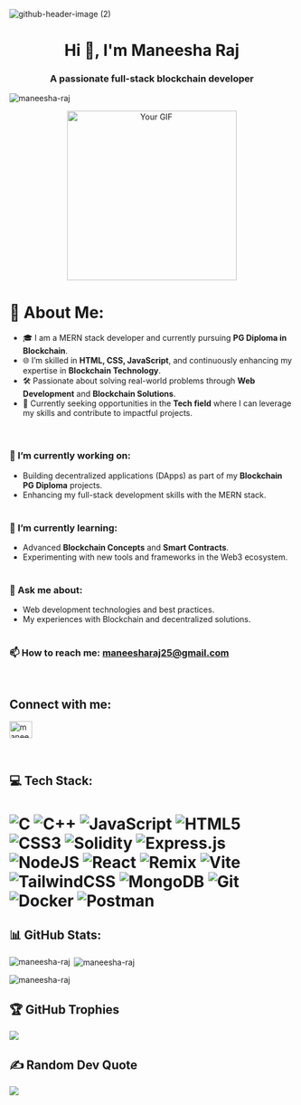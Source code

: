 ![github-header-image (2)](https://github.com/user-attachments/assets/88f93b43-f6c8-4ccb-910f-0fe32ca09427)



<h1 align="center">Hi 👋, I'm Maneesha Raj</h1>

<h3 align="center">A passionate full-stack blockchain developer</h3>

<p align="left"> <img src="https://komarev.com/ghpvc/?username=maneesha-raj&label=Profile%20views&color=0e75b6&style=flat" alt="maneesha-raj" /> </p>

 <p align="center">
  <img src="https://github.com/user-attachments/assets/b7124b5b-41f6-464d-8883-b17a0db6ba02" alt="Your GIF" width="300" />
</p>

# 💫 About Me:
- 🎓 I am a MERN stack developer and currently pursuing  **PG Diploma in Blockchain**.<br>
- 🌐 I’m skilled in **HTML, CSS, JavaScript**, and continuously enhancing my expertise in **Blockchain Technology**.<br>
- 🛠️ Passionate about solving real-world problems through **Web Development** and **Blockchain Solutions**.<br>
- 🚀 Currently seeking opportunities in the **Tech field** where I can leverage my skills and contribute to impactful projects.<br><br>  <br>
### 🔭 I’m currently working on:<br>
- Building decentralized applications (DApps) as part of my **Blockchain PG Diploma** projects.<br>
- Enhancing my full-stack development skills with the MERN stack.<br><br>
### 🌱 I’m currently learning:<br>
- Advanced **Blockchain Concepts** and **Smart Contracts**.<br>
- Experimenting with new tools and frameworks in the Web3 ecosystem.<br><br>
### 💬 Ask me about:<br>
- Web development technologies and best practices.<br>
- My experiences with Blockchain and decentralized solutions.<br><br>

 ### 📫 How to reach me: **maneesharaj25@gmail.com**
 <br>
<h2 align="left">Connect with me:</h3> 
<p align="left">
<a href="https://linkedin.com/in/maneesha raj" target="blank"><img align="center" src="https://raw.githubusercontent.com/rahuldkjain/github-profile-readme-generator/master/src/images/icons/Social/linked-in-alt.svg" alt="maneesha raj" height="30" width="40" /></a>
</p><br>

## 💻 Tech Stack:
# ![C](https://img.shields.io/badge/c-%2300599C.svg?style=for-the-badge&logo=c&logoColor=white) ![C++](https://img.shields.io/badge/c++-%2300599C.svg?style=for-the-badge&logo=c%2B%2B&logoColor=white) ![JavaScript](https://img.shields.io/badge/javascript-%23323330.svg?style=for-the-badge&logo=javascript&logoColor=%23F7DF1E) ![HTML5](https://img.shields.io/badge/html5-%23E34F26.svg?style=for-the-badge&logo=html5&logoColor=white) ![CSS3](https://img.shields.io/badge/css3-%231572B6.svg?style=for-the-badge&logo=css3&logoColor=white) ![Solidity](https://img.shields.io/badge/Solidity-%23363636.svg?style=for-the-badge&logo=solidity&logoColor=white) ![Express.js](https://img.shields.io/badge/express.js-%23404d59.svg?style=for-the-badge&logo=express&logoColor=%2361DAFB) ![NodeJS](https://img.shields.io/badge/node.js-6DA55F?style=for-the-badge&logo=node.js&logoColor=white) ![React](https://img.shields.io/badge/react-%2320232a.svg?style=for-the-badge&logo=react&logoColor=%2361DAFB) ![Remix](https://img.shields.io/badge/remix-%23000.svg?style=for-the-badge&logo=remix&logoColor=white) ![Vite](https://img.shields.io/badge/vite-%23646CFF.svg?style=for-the-badge&logo=vite&logoColor=white) ![TailwindCSS](https://img.shields.io/badge/tailwindcss-%2338B2AC.svg?style=for-the-badge&logo=tailwind-css&logoColor=white) ![MongoDB](https://img.shields.io/badge/MongoDB-%234ea94b.svg?style=for-the-badge&logo=mongodb&logoColor=white) ![Git](https://img.shields.io/badge/git-%23F05033.svg?style=for-the-badge&logo=git&logoColor=white) ![Docker](https://img.shields.io/badge/docker-%230db7ed.svg?style=for-the-badge&logo=docker&logoColor=white) ![Postman](https://img.shields.io/badge/Postman-FF6C37?style=for-the-badge&logo=postman&logoColor=white)

## 📊 GitHub Stats:

<p><img align="left" src="https://github-readme-stats.vercel.app/api/top-langs?username=maneesha-raj&show_icons=true&locale=en&layout=compact" alt="maneesha-raj" /></p>

<p>&nbsp;<img align="center" src="https://github-readme-stats.vercel.app/api?username=maneesha-raj&show_icons=true&locale=en" alt="maneesha-raj" /></p>

<p><img align="center" src="https://github-readme-streak-stats.herokuapp.com/?user=maneesha-raj&" alt="maneesha-raj" /></p>

## 🏆 GitHub Trophies
![](https://github-profile-trophy.vercel.app/?username=Maneesha-Raj&theme=radical&no-frame=true&no-bg=false&margin-w=4)

## ✍️ Random Dev Quote
![](https://quotes-github-readme.vercel.app/api?type=horizontal&theme=tokyonight)

